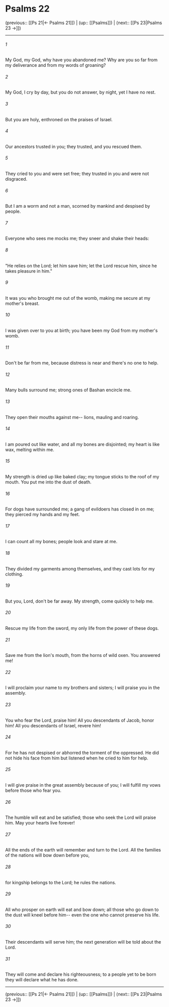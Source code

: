 # Psalms 22

(previous:: [[Ps 21|← Psalms 21]]) | (up:: [[Psalms]]) | (next:: [[Ps 23|Psalms 23 →]])

***


###### 1 
My God, my God, why have you abandoned me? Why are you so far from my deliverance and from my words of groaning? 

###### 2 
My God, I cry by day, but you do not answer, by night, yet I have no rest. 

###### 3 
But you are holy, enthroned on the praises of Israel. 

###### 4 
Our ancestors trusted in you; they trusted, and you rescued them. 

###### 5 
They cried to you and were set free; they trusted in you and were not disgraced. 

###### 6 
But I am a worm and not a man, scorned by mankind and despised by people. 

###### 7 
Everyone who sees me mocks me; they sneer and shake their heads: 

###### 8 
"He relies on the Lord; let him save him; let the Lord rescue him, since he takes pleasure in him." 

###### 9 
It was you who brought me out of the womb, making me secure at my mother's breast. 

###### 10 
I was given over to you at birth; you have been my God from my mother's womb. 

###### 11 
Don't be far from me, because distress is near and there's no one to help. 

###### 12 
Many bulls surround me; strong ones of Bashan encircle me. 

###### 13 
They open their mouths against me-- lions, mauling and roaring. 

###### 14 
I am poured out like water, and all my bones are disjointed; my heart is like wax, melting within me. 

###### 15 
My strength is dried up like baked clay; my tongue sticks to the roof of my mouth. You put me into the dust of death. 

###### 16 
For dogs have surrounded me; a gang of evildoers has closed in on me; they pierced my hands and my feet. 

###### 17 
I can count all my bones; people look and stare at me. 

###### 18 
They divided my garments among themselves, and they cast lots for my clothing. 

###### 19 
But you, Lord, don't be far away. My strength, come quickly to help me. 

###### 20 
Rescue my life from the sword, my only life from the power of these dogs. 

###### 21 
Save me from the lion's mouth, from the horns of wild oxen. You answered me! 

###### 22 
I will proclaim your name to my brothers and sisters; I will praise you in the assembly. 

###### 23 
You who fear the Lord, praise him! All you descendants of Jacob, honor him! All you descendants of Israel, revere him! 

###### 24 
For he has not despised or abhorred the torment of the oppressed. He did not hide his face from him but listened when he cried to him for help. 

###### 25 
I will give praise in the great assembly because of you; I will fulfill my vows before those who fear you. 

###### 26 
The humble will eat and be satisfied; those who seek the Lord will praise him. May your hearts live forever! 

###### 27 
All the ends of the earth will remember and turn to the Lord. All the families of the nations will bow down before you, 

###### 28 
for kingship belongs to the Lord; he rules the nations. 

###### 29 
All who prosper on earth will eat and bow down; all those who go down to the dust will kneel before him-- even the one who cannot preserve his life. 

###### 30 
Their descendants will serve him; the next generation will be told about the Lord. 

###### 31 
They will come and declare his righteousness; to a people yet to be born they will declare what he has done.

***

(previous:: [[Ps 21|← Psalms 21]]) | (up:: [[Psalms]]) | (next:: [[Ps 23|Psalms 23 →]])
